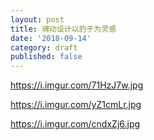 ```yaml
---
layout: post
title: 魂动设计以豹子为灵感
date: '2018-09-14'
category: draft
published: false
---
```


https://i.imgur.com/71HzJ7w.jpg

https://i.imgur.com/yZ1cmLr.jpg

https://i.imgur.com/cndxZj6.jpg
